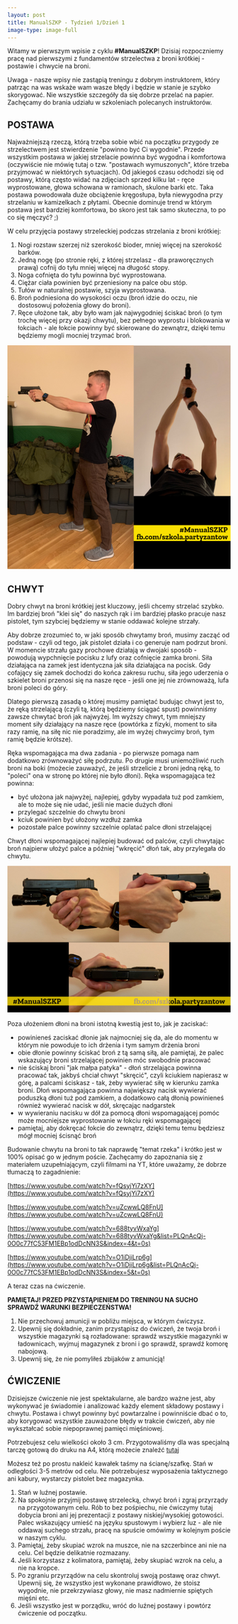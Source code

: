 ```yaml
---
layout: post
title: ManualSZKP - Tydzień 1/Dzień 1
image-type: image-full
---
```

Witamy w pierwszym wpisie z cyklu **#ManualSZKP**! Dzisiaj rozpoczniemy pracę nad pierwszymi z fundamentów strzelectwa z broni krótkiej - postawie i chwycie na broni.

Uwaga - nasze wpisy nie zastąpią treningu z dobrym instruktorem, który patrząc na was wskaże wam wasze błędy i będzie w stanie je szybko skorygować. Nie wszystkie szczegóły da się dobrze przelać na papier. Zachęcamy do brania udziału w szkoleniach polecanych instruktorów.

## POSTAWA

Najważniejszą rzeczą, którą trzeba sobie wbić na początku przygody ze strzelectwem jest stwierdzenie "powinno być Ci wygodnie". Przede wszystkim postawa w jakiej strzelacie powinna być wygodna i komfortowa (oczywiście nie mówię tutaj o tzw. "postawach wymuszonych", które trzeba przyjmować w niektórych sytuacjach). Od jakiegoś czasu odchodzi się od postawy, którą często widać na zdjęciach sprzed kilku lat - ręce wyprostowane, głowa schowana w ramionach, skulone barki etc. Taka postawa powodowała duże obciążenie kręgosłupa, była niewygodna przy strzelaniu w kamizelkach z płytami. Obecnie dominuje trend w którym postawa jest bardziej komfortowa, bo skoro jest tak samo skuteczna, to po co się męczyć? ;)

W celu przyjęcia postawy strzeleckiej podczas strzelania z broni krótkiej:

1. Nogi rozstaw szerzej niż szerokość bioder, mniej więcej na szerokość barków.
2. Jedną nogę (po stronie ręki, z której strzelasz - dla praworęcznych prawą) cofnij do tyłu mniej więcej na długość stopy.
3. Noga cofnięta do tyłu powinna być wyprostowana.
4. Ciężar ciała powinien być przeniesiony na palce obu stóp.
5. Tułów w naturalnej postawie, szyja wyprostowana.
6. Broń podniesiona do wysokości oczu (broń idzie do oczu, nie dostosowuj położenia głowy do broni).
7. Ręce ułożone tak, aby było wam jak najwygodniej ściskać broń (o tym trochę więcej przy okazji chwytu), bez pełnego wyprostu i blokowania w łokciach - ale łokcie powinny być skierowane do zewnątrz, dzięki temu będziemy mogli mocniej trzymać broń.

<a href="/img/manualszkp/postawa.png"><img class="image-inline-small" src="/img/manualszkp/postawa.png"></a>

## CHWYT

Dobry chwyt na broni krótkiej jest kluczowy, jeśli chcemy strzelać szybko. Im bardziej broń "klei się" do naszych rąk i im bardziej płasko pracuje nasz pistolet, tym szybciej będziemy w stanie oddawać kolejne strzały.

Aby dobrze zrozumieć to, w jaki sposób chwytamy broń, musimy zacząć od podstaw - czyli od tego, jak pistolet działa i co generuje nam podrzut broni. W momencie strzału gazy prochowe działają w dwojaki sposób - powodują wypchnięcie pocisku z lufy oraz cofnięcie zamka broni. Siła działająca na zamek jest identyczna jak siła działająca na pocisk. Gdy cofający się zamek dochodzi do końca zakresu ruchu, siła jego uderzenia o szkielet broni przenosi się na nasze ręce - jeśli one jej nie zrównoważą, lufa broni poleci do góry.

Dlatego pierwszą zasadą o której musimy pamiętać budując chwyt jest to, że ręką strzelającą (czyli tą, którą będziemy ściągać spust) powinniśmy zawsze chwytać broń jak najwyżej. Im wyższy chwyt, tym mniejszy moment siły działający na nasze ręce (powtórka z fizyki, moment to siła razy ramię, na siłę nic nie poradzimy, ale im wyżej chwycimy broń, tym ramię będzie krótsze).

Ręka wspomagająca ma dwa zadania - po pierwsze pomaga nam dodatkowo zrównoważyć siłę podrzutu. Po drugie musi uniemożliwić ruch broni na boki (możecie zauważyć, że jeśli strzelicie z broni jedną ręką, to "poleci" ona w stronę po której nie było dłoni). Ręka wspomagająca też powinna:

- być ułożona jak najwyżej, najlepiej, gdyby wypadała tuż pod zamkiem, ale to może się nie udać, jeśli nie macie dużych dłoni
- przylegać szczelnie do chwytu broni
- kciuk powinien być ułożony wzdłuż zamka
- pozostałe palce powinny szczelnie oplatać palce dłoni strzelającej

Chwyt dłoni wspomagającej najlepiej budować od palców, czyli chwytając broń najpierw ułożyć palce a później "wkręcić" dłoń tak, aby przylegała do chwytu.

<a href="/img/manualszkp/chwyt.png"><img class="image-inline-small" src="/img/manualszkp/chwyt.png"></a>

Poza ułożeniem dłoni na broni istotną kwestią jest to, jak je zaciskać:

- powinieneś zaciskać dłonie jak najmocniej się da, ale do momentu w którym nie powoduje to ich drżenia i tym samym drżenia broni
- obie dłonie powinny ściskać broń z tą samą siłą, ale pamiętaj, że palec wskazujący broni strzelającej powinien móc swobodnie pracować
- nie ściskaj broni "jak małpa patyka" - dłoń strzelająca powinna pracować tak, jakbyś chciał chwyt "skręcić", czyli kciukiem napierasz w górę, a palcami ściskasz - tak, żeby wywierać siłę w kierunku zamka broni. Dłoń wspomagająca powinna największy nacisk wywierać poduszką dłoni tuż pod zamkiem, a dodatkowo całą dłonią powinieneś również wywierać nacisk w dół, skręcając nadgarstek
- w wywieraniu nacisku w dół za pomocą dłoni wspomagającej pomóc może mocniejsze wyprostowanie w łokciu ręki wspomagającej
- pamiętaj, aby dokręcać łokcie do zewnątrz, dzięki temu temu będziesz mógł mocniej ścisnąć broń

Budowanie chwytu na broni to tak naprawdę "temat rzeka" i krótko jest w 100% opisać go w jednym poście. Zachęcamy do zapoznania się z materiałem uzupełniającym, czyli filmami na YT, które uważamy, że dobrze tłumaczą to zagadnienie:

[https://www.youtube.com/watch?v=fQsyjYi7zXY](https://www.youtube.com/watch?v=fQsyjYi7zXY)

[https://www.youtube.com/watch?v=uZcwwLQ8FnU](https://www.youtube.com/watch?v=uZcwwLQ8FnU)

[https://www.youtube.com/watch?v=688tyvWxaYg](https://www.youtube.com/watch?v=688tyvWxaYg&list=PLQnAcQj-0O0c77fC53FM1EBp1odDcNN3S&index=4&t=0s)

[https://www.youtube.com/watch?v=O1iDjiLrp6g](https://www.youtube.com/watch?v=O1iDjiLrp6g&list=PLQnAcQj-0O0c77fC53FM1EBp1odDcNN3S&index=5&t=0s)

A teraz czas na ćwiczenie.

**PAMIĘTAJ! PRZED PRZYSTĄPIENIEM DO TRENINGU NA SUCHO SPRAWDŹ WARUNKI BEZPIECZEŃSTWA!**

1. Nie przechowuj amunicji w pobliżu miejsca, w którym ćwiczysz.
2. Upewnij się dokładnie, zanim przystąpisz do ćwiczeń, że twoja broń i wszystkie magazynki są rozładowane: sprawdź wszystkie magazynki w ładownicach, wyjmuj magazynek z broni i go sprawdź, sprawdź komorę nabojową.
3. Upewnij się, że nie pomyliłeś zbijaków z amunicją!

## ĆWICZENIE

Dzisiejsze ćwiczenie nie jest spektakularne, ale bardzo ważne jest, aby wykonywać je świadomie i analizować każdy element składowy postawy i chwytu. Postawa i chwyt powinny być powtarzalne i powinniście dbać o to, aby korygować wszystkie zauważone błędy w trakcie ćwiczeń, aby nie wykształcać sobie niepoprawnej pamięci mięśniowej.

Potrzebujesz celu wielkości około 3 cm. Przygotowaliśmy dla was specjalną tarczę gotową do druku na A4, którą możecie znaleźć [tutaj](tarcze/kolo_3cm.pdf)

Możesz też po prostu nakleić kawałek taśmy na ścianę/szafkę. Stań w odległości 3-5 metrów od celu. Nie potrzebujesz wyposażenia taktycznego ani kabury, wystarczy pistolet bez magazynka.

1. Stań w luźnej postawie.
2. Na spokojnie przyjmij postawę strzelecką, chwyć broń i zgraj przyrządy na przygotowanym celu. Rób to bez pośpiechu, nie ćwiczymy tutaj dobycia broni ani jej prezentacji z postawy niskiej/wysokiej gotowości. Palec wskazujący umieść na języku spustowym i wybierz luz - ale nie oddawaj suchego strzału, pracę na spuście omówimy w kolejnym poście w naszym cyklu.
3. Pamiętaj, żeby skupiać wzrok na muszce, nie na szczerbince ani nie na celu. Cel będzie delikatnie rozmazany.
4. Jeśli korzystasz z kolimatora, pamiętaj, żeby skupiać wzrok na celu, a nie na kropce.
5. Po zgraniu przyrządów na celu skontroluj swoją postawę oraz chwyt. Upewnij się, że wszystko jest wykonane prawidłowo, że stoisz wygodnie, nie przekrzywiasz głowy, nie masz nadmiernie spiętych mięśni etc.
6. Jeśli wszystko jest w porządku, wróć do luźnej postawy i powtórz ćwiczenie od początku.